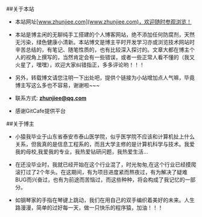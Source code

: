 ##关于本站
- 本站网址[www.zhunjiee.com](www.zhunjiee.com)，欢迎随时参观浏览！

- 本站是博主闲的无聊纯手工搭建的个人博客网站，绝不添加任何防腐剂，天然无污染，绿色健康小清新。本站博文是博主平时开发学习亦或浏览技术网站时辛苦总结的，有笔记、随笔性质的，也有比较深入探讨的。文章大都在博主个人的视角上撰写的，当然肯定会有一些错误，或者一些正常人看不懂的（我又火星了，嘿嘿），欢迎大家纠错指正，多多评论哟！！！

- 另外，转载博文请您注明一下出处吧，提供个链接为小站增加点人气嘛，毕竟博主写这么多也不容易，谢谢啦~~~

- 联系方式: **zhunjiee@qq.com**

- 感谢GitCafe提供平台

##关于博主

- 小猿我毕业于山东省泰安市泰山医学院，似乎医学院不应该和计算机扯上什么关系，但我真的是信息工程系的，而且大学主修的是计算机科学与技术。我爱我的母校,我爱我的专业，我热爱钻研问题，我热爱生活...

- 在还没毕业时，我就已经开始在这个行业混了，时光匆匆,在这个行业已经摸爬滚打过了2个年头。在这期间，有为项目进度紧而熬夜过，有为解决了疑难BUG而兴奋过，也有为前途而苦恼过，而这些种种，将会构成了我记忆的一部分。

- 如钢琴家的手指在琴键上跳动，我们在用自己的双手编织着美好的未来。人生路漫漫，简单的过好每一天，做一只快乐的程序猿，加油！！！